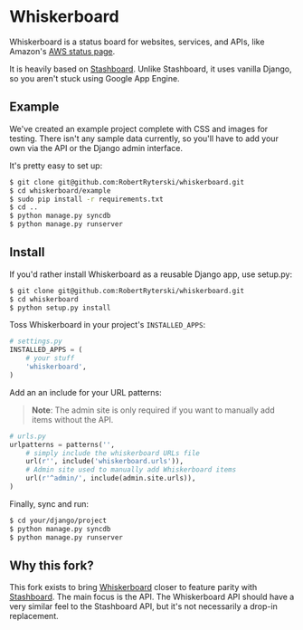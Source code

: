 # Whiskerboard

Whiskerboard is a status board for websites, services, and APIs, like Amazon's
[AWS status page](http://status.aws.amazon.com/).

It is heavily based on [Stashboard](http://www.stashboard.org/). Unlike
Stashboard, it uses vanilla Django, so you aren't stuck using Google App Engine.


## Example

We've created an example project complete with CSS and images for testing.
There isn't any sample data currently, so you'll have to add your own via the
API or the Django admin interface.

It's pretty easy to set up:

```sh
$ git clone git@github.com:RobertRyterski/whiskerboard.git
$ cd whiskerboard/example
$ sudo pip install -r requirements.txt
$ cd ..
$ python manage.py syncdb
$ python manage.py runserver
```


## Install

If you'd rather install Whiskerboard as a reusable Django app, use setup.py:

```sh
$ git clone git@github.com:RobertRyterski/whiskerboard.git
$ cd whiskerboard
$ python setup.py install
```

Toss Whiskerboard in your project's `INSTALLED_APPS`:

```py
# settings.py
INSTALLED_APPS = (
    # your stuff
    'whiskerboard',
)
```

Add an an include for your URL patterns:

> __Note__: The admin site is only required if you want to manually add items without the API.

```py
# urls.py
urlpatterns = patterns('',
    # simply include the whiskerboard URLs file
    url(r'', include('whiskerboard.urls')),
    # Admin site used to manually add Whiskerboard items
    url(r'^admin/', include(admin.site.urls)),
)
```

Finally, sync and run:

```sh
$ cd your/django/project
$ python manage.py syncdb
$ python manage.py runserver
```


## Why this fork?

This fork exists to bring [Whiskerboard](https://github.com/bfirsh/whiskerboard)
closer to feature parity with [Stashboard](http://www.stashboard.org/). The
main focus is the API. The Whiskerboard API should have a very similar feel
to the Stashboard API, but it's not necessarily a drop-in replacement.
